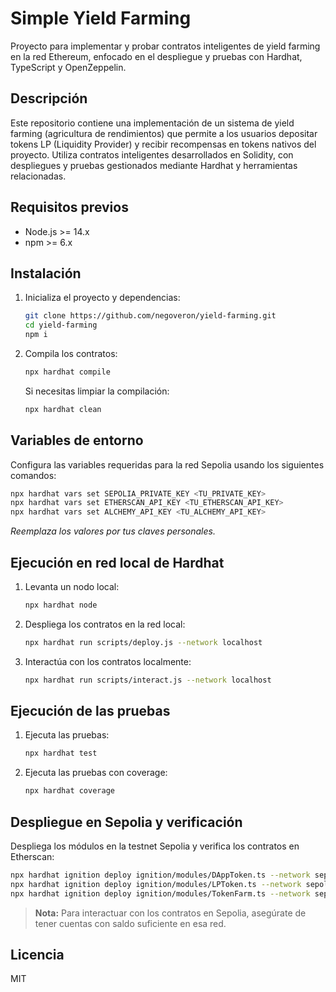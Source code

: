 # Simple Yield Farming

Proyecto para implementar y probar contratos inteligentes de yield farming en la red Ethereum, enfocado en el despliegue y pruebas con Hardhat, TypeScript y OpenZeppelin.

## Descripción

Este repositorio contiene una implementación de un sistema de yield farming (agricultura de rendimientos) que permite a los usuarios depositar tokens LP (Liquidity Provider) y recibir recompensas en tokens nativos del proyecto. Utiliza contratos inteligentes desarrollados en Solidity, con despliegues y pruebas gestionados mediante Hardhat y herramientas relacionadas.


## Requisitos previos

- Node.js >= 14.x
- npm >= 6.x

## Instalación

1. Inicializa el proyecto y dependencias:

   ```bash
   git clone https://github.com/negoveron/yield-farming.git
   cd yield-farming
   npm i   
   ```

2. Compila los contratos:

   ```bash
   npx hardhat compile
   ```

   Si necesitas limpiar la compilación:

   ```bash
   npx hardhat clean
   ```

## Variables de entorno

Configura las variables requeridas para la red Sepolia usando los siguientes comandos:

```bash
npx hardhat vars set SEPOLIA_PRIVATE_KEY <TU_PRIVATE_KEY>
npx hardhat vars set ETHERSCAN_API_KEY <TU_ETHERSCAN_API_KEY>
npx hardhat vars set ALCHEMY_API_KEY <TU_ALCHEMY_API_KEY>
```

_Reemplaza los valores por tus claves personales._

## Ejecución en red local de Hardhat

1. Levanta un nodo local:

   ```bash
   npx hardhat node
   ```

2. Despliega los contratos en la red local:

   ```bash
   npx hardhat run scripts/deploy.js --network localhost
   ```

3. Interactúa con los contratos localmente:

   ```bash
   npx hardhat run scripts/interact.js --network localhost
   ```

## Ejecución de las pruebas

1. Ejecuta las pruebas:

   ```bash
   npx hardhat test
   ```

2. Ejecuta las pruebas con coverage:

   ```bash
   npx hardhat coverage
   ```

## Despliegue en Sepolia y verificación

Despliega los módulos en la testnet Sepolia y verifica los contratos en Etherscan:

```bash
npx hardhat ignition deploy ignition/modules/DAppToken.ts --network sepolia --verify
npx hardhat ignition deploy ignition/modules/LPToken.ts --network sepolia --verify
npx hardhat ignition deploy ignition/modules/TokenFarm.ts --network sepolia --verify
```

> **Nota:** Para interactuar con los contratos en Sepolia, asegúrate de tener cuentas con saldo suficiente en esa red.

## Licencia

MIT